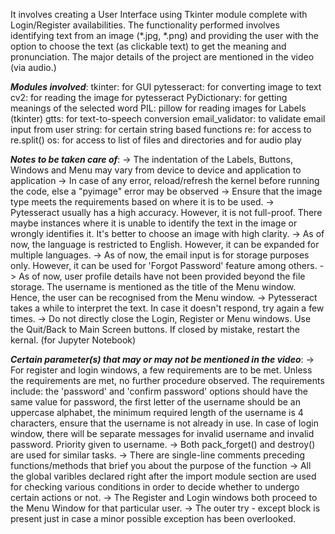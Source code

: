 It involves creating a User Interface using Tkinter module complete with Login/Register availabilities. The functionality performed involves identifying text from an image (*.jpg, *.png) and providing the user with the option to choose the text (as clickable text) to get the meaning and pronunciation. The major details of the project are mentioned in the video (via audio.)

*****Modules involved*****:
tkinter: for GUI
pytesseract: for converting image to text
cv2: for reading the image for pytesseract
PyDictionary: for getting meanings of the selected word
PIL: pillow for reading images for Labels (tkinter)
gtts: for text-to-speech conversion
email_validator: to validate email input from user
string: for certain string based functions
re: for access to re.split()
os: for access to list of files and directories and for audio play

*****Notes to be taken care of*****:
-> The indentation of the Labels, Buttons, Windows and Menu may vary from device to device and application to application
-> In case of any error, reload/refresh the kernel before running the code, else a "pyimage" error may be observed
-> Ensure that the image type meets the requirements based on where it is to be used.
-> Pytesseract usually has a high accuracy. However, it is not full-proof. There maybe instances where it is unable to identify the text in the image or wrongly identifies it. It's better to choose an image with high clarity.
-> As of now, the language is restricted to English. However, it can be expanded for multiple languages.
-> As of now, the email input is for storage purposes only. However, it can be used for 'Forgot Password' feature among others.
-> As of now, user profile details have not been provided beyond the file storage. The username is mentioned as the title of the Menu window. Hence, the user can be recognised from the Menu window.
-> Pytesseract takes a while to interpret the text. In case it doesn't respond, try again a few times.
-> Do not directly close the Login, Register or Menu windows. Use the Quit/Back to Main Screen buttons. If closed by mistake, restart the kernal. (for Jupyter Notebook) 

*****Certain parameter(s) that may or may not be mentioned in the video*****:
-> For register and login windows, a few requirements are to be met. Unless the requirements are met, no further procedure observed.
The requirements include: the 'password' and 'confirm password' options should have the same value for password, the first letter of the username should be an uppercase alphabet, the minimum required length of the username is 4 characters, ensure that the username is not already in use. In case of login window, there will be separate messages for invalid username and invalid password. Priority given to username.
-> Both pack_forget() and destroy() are used for similar tasks.
-> There are single-line comments preceding functions/methods that brief you about the purpose of the function
-> All the global varibles declared right after the import module section are used for checking various conditions in order to decide whether to undergo certain actions or not. 
-> The Register and Login windows both proceed to the Menu Window for that particular user.
-> The outer try - except block is present just in case a minor possible exception has been overlooked. 
